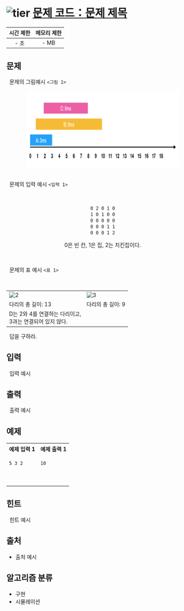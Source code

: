 # <img alt="tier" src="https://d2gd6pc034wcta.cloudfront.net/tier/5.svg" width="16" /> [문제 코드：문제 제목](https://www.google.co.kr)

<p align=center>

| 시간 제한 | 메모리 제한 |
| :-------: | :---------: |
|   - 초    |    - MB     |

</p>

## 문제

&nbsp; 문제의 그림예시 `<그림 1>`

<center>
<img src="./asset/1.png" alt=1 width="400" height="200" />
</center>
<br />

&nbsp; 문제의 입력 예시 `<입력 1>`

<br />
<center>

```text
0 2 0 1 0
1 0 1 0 0
0 0 0 0 0
0 0 0 1 1
0 0 0 1 2
```

0은 빈 칸, 1은 집, 2는 치킨집이다.

</center>
<br />

&nbsp; 문제의 표 예시 `<표 1>`

<br />
<center>

<table>
  <tr>
    <td><img src="./.asset/2.avif" alt="2" style="width:20vw; aspect-ratio: 1 / 1"/></td>
    <td><img src="./.asset/3.avif" alt="3" style="width:20vw; aspect-ratio: 1 / 1"/></td>
  </tr>
  <tr>
    <td>다리의 총 길이: 13</td>
    <td>다리의 총 길이: 9</td>
  </tr>
  <tr>
    <td>D는 2와 4를 연결하는 다리이고,<br />3과는 연결되어 있지 않다.</td>
    <td>&nbsp;</td>
  </tr>
</table>

</center>

&nbsp; 답을 구하라.

## 입력

&nbsp; 입력 예시

## 출력

&nbsp; 출력 예시

## 예제

<center>
<table>
<tr>
  <th align="center">예제 입력 1</th>
  <th align="center">예제 출력 1</th>
</tr>
<tr>
  <td valign="top">

```txt
5 3 2
```

  </td>
  <td valign="top">

```txt
10




```

  </td>
</tr>
</table>
</center>

## 힌트

&nbsp; 힌트 예시

## 출처

- 출처 예시

## 알고리즘 분류

- 구현
- 시뮬레이션
